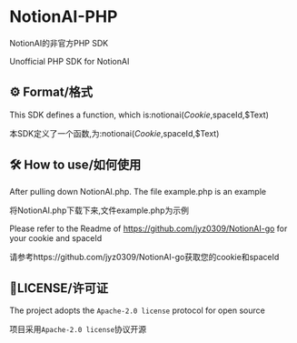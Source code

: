 # NotionAI-PHP
NotionAI的非官方PHP SDK

Unofficial PHP SDK for NotionAI

## ⚙️ Format/格式
This SDK defines a function, which is:notionai($Cookie,$spaceId,$Text)

本SDK定义了一个函数,为:notionai($Cookie,$spaceId,$Text)

## 🛠️ How to use/如何使用
After pulling down NotionAI.php. The file example.php is an example

将NotionAI.php下载下来,文件example.php为示例

Please refer to the Readme of https://github.com/jyz0309/NotionAI-go for your cookie and spaceId

请参考https://github.com/jyz0309/NotionAI-go获取您的cookie和spaceId

## 📖LICENSE/许可证
The project adopts the `Apache-2.0 license` protocol for open source

项目采用`Apache-2.0 license`协议开源
